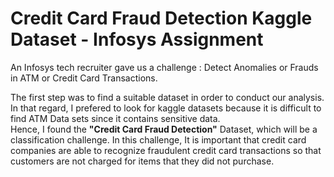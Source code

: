 # Credit Card Fraud Detection Kaggle Dataset - Infosys Assignment

An Infosys tech recruiter gave us a challenge : Detect Anomalies or Frauds in ATM or Credit Card Transactions.

The first step was to find a suitable dataset in order to conduct our analysis. In that regard, I prefered to look for kaggle datasets because it is difficult to find ATM Data sets since it contains sensitive data.<br>
Hence, I found the **"Credit Card Fraud Detection"** Dataset, which will be a classification challenge.
In this challenge, It is important that credit card companies are able to recognize fraudulent credit card transactions so that customers are not charged for items that they did not purchase.
